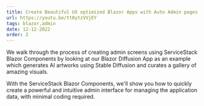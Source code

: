 ```yaml
---
title: Create Beautiful UX optimized Blazor Apps with Auto Admin pages
url: https://youtu.be/tt0ytzVVjEY
tags: blazor,admin
date: 12-12-2022
order: 2
---
```


We walk through the process of creating admin screens using ServiceStack Blazor Components by looking at our Blazor Diffusion
App as an example which generates AI artworks using Stable Diffusion and curates a gallery of amazing visuals. 

With the ServiceStack Blazor Components, we'll show you how to quickly create a powerful and intuitive admin interface for 
managing the application data, with minimal coding required.
